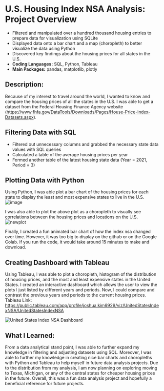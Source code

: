 # U.S. Housing Index NSA Analysis: Project Overview
* Filtered and manipulated over a hundred thousand housing entries to prepare
data for visualization using SQLite
* Displayed data onto a bar chart and a map (choropleth) to better visualize
the data using Python
* Discovered key findings about the housing prices for all states in the U.S.
* **Coding Languages:** SQL, Python, Tableau
* **Main Packages:** pandas, matplotlib, plotly


## Description:
Because of my interest to travel around the world, I wanted to know and compare the housing prices of all the states in the U.S. I was able to get a dataset from the Federal Housing Finance Agency website (https://www.fhfa.gov/DataTools/Downloads/Pages/House-Price-Index-Datasets.aspx). 

## Filtering Data with SQL
* Filtered out unnecessary columns and grabbed the necessary state data values with SQL queries
* Calculated a table of the average housing prices per year
* Formed another table of the latest housing state data (Year = 2021, Period = 3)

## Plotting Data with Python
Using Python, I was able plot a bar chart of the housing prices for each state to display the least and most expensive states to live in the U.S.
![image](https://user-images.githubusercontent.com/43764400/147300499-2792d67e-9a8c-4309-ab9c-c159c41f1417.png)

I was also able to plot the above plot as a choropleth to visually see correlations between the housing prices and locations on the U.S.
![newplot](https://user-images.githubusercontent.com/43764400/147300519-3191a742-5bd6-4b61-8106-e367dce76ecd.png)

Finally, I created a fun animated bar chart of how the index nsa changed over time. However, it was too big to display on the github or on the Google Colab. If you run the code, it would take around 15 minutes to make and download. 

## Creating Dashboard with Tableau
Using Tableau, I was able to plot a choropleth, histogram of the distribution of housing prices, and the most and least expensive states in the United States. I created an interactive dashboard which allows the user to view the plots I just listed by different years and periods. Now, I could compare and contrast the previous years and periods to the current housing prices.
Tableau Link: https://public.tableau.com/app/profile/joshua.kim6929/viz/UnitedStatesIndexNSA/UnitedStatesIndexNSA

![United States Index NSA Dashboard](https://user-images.githubusercontent.com/43764400/150911568-6848464b-e888-4d12-95d2-baf4edef3982.png)


## What I Learned:
From a data analytical stand point, I was able to further expand my knowledge in filtering and adjusting datasets using SQL. Moreover, I was able to further my knowledge in creating nice bar charts and choropleths with Python and Tableau to help myself in future data analysis projects. Due to the distribution from my analysis, I am now planning on exploring moving to Texas, Michigan, or any of the central states for cheaper housing prices in the future. Overall, this was a fun data analysis project and hopefully a beneficial reference for future projects.
